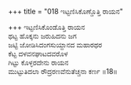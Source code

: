 +++
title = "018 ಇಟ್ಟಣಿಸಿಕೊಣ್ಡೊತ್ತಿ ರಾಯನ"

+++
ಇಟ್ಟಣಿಸಿಕೊಂಡೊತ್ತಿ ರಾಯನ  
ಥಟ್ಟ ಹೊಕ್ಕನು ಜರುಹಿದನು ಜಗ  
ಜಟ್ಟಿ ಜೋಡಿಸಿದಂಗಸುಯ್ದಾನದ ಮಹಾರಥರ  
ಕೆಟ್ಟ ದಳವನಘಾಟದವರೊಳ  
ಗಿಟ್ಟು ಕೊಳ್ಳರದೇನು ರಾಯನ  
ಮುಟ್ಟುತಿದಲಾ ರೌದ್ರರಣವೆನುತೆಚ್ಚನಾ ಕರ್ಣ      ॥18॥